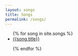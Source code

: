 ```yaml
---
layout: songs
title: Songs
permalink: /songs/
---
```


<ul>
{% for song in site.songs %}
    <li>
    <a href="{{site.baseurl}}{{song.url}}">{{song.title}}</a>
    </li>

{% endfor %}
</ul>